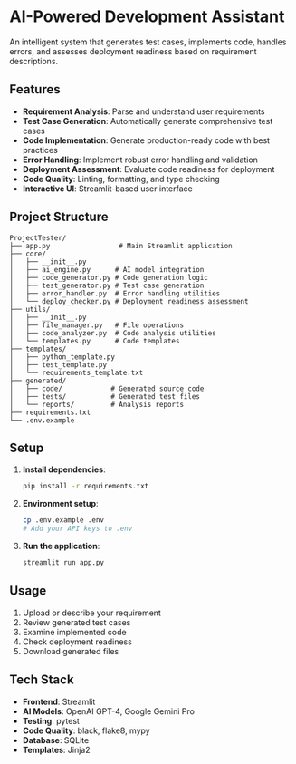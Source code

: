 # AI-Powered Development Assistant

An intelligent system that generates test cases, implements code, handles errors, and assesses deployment readiness based on requirement descriptions.

## Features

- **Requirement Analysis**: Parse and understand user requirements
- **Test Case Generation**: Automatically generate comprehensive test cases
- **Code Implementation**: Generate production-ready code with best practices
- **Error Handling**: Implement robust error handling and validation
- **Deployment Assessment**: Evaluate code readiness for deployment
- **Code Quality**: Linting, formatting, and type checking
- **Interactive UI**: Streamlit-based user interface

## Project Structure

```
ProjectTester/
├── app.py                 # Main Streamlit application
├── core/
│   ├── __init__.py
│   ├── ai_engine.py      # AI model integration
│   ├── code_generator.py # Code generation logic
│   ├── test_generator.py # Test case generation
│   ├── error_handler.py  # Error handling utilities
│   └── deploy_checker.py # Deployment readiness assessment
├── utils/
│   ├── __init__.py
│   ├── file_manager.py   # File operations
│   ├── code_analyzer.py  # Code analysis utilities
│   └── templates.py      # Code templates
├── templates/
│   ├── python_template.py
│   ├── test_template.py
│   └── requirements_template.txt
├── generated/
│   ├── code/            # Generated source code
│   ├── tests/           # Generated test files
│   └── reports/         # Analysis reports
├── requirements.txt
└── .env.example
```

## Setup

1. **Install dependencies**:
   ```bash
   pip install -r requirements.txt
   ```

2. **Environment setup**:
   ```bash
   cp .env.example .env
   # Add your API keys to .env
   ```

3. **Run the application**:
   ```bash
   streamlit run app.py
   ```

## Usage

1. Upload or describe your requirement
2. Review generated test cases
3. Examine implemented code
4. Check deployment readiness
5. Download generated files

## Tech Stack

- **Frontend**: Streamlit
- **AI Models**: OpenAI GPT-4, Google Gemini Pro
- **Testing**: pytest
- **Code Quality**: black, flake8, mypy
- **Database**: SQLite
- **Templates**: Jinja2 